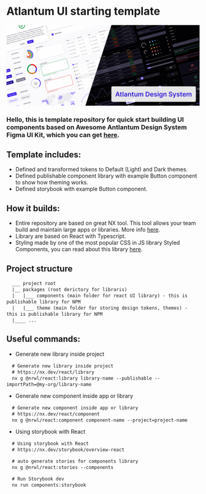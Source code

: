# Atlantum UI starting template

<img src="./assets/bg-readme.png">

### Hello, this is template repository for quick start building UI components based on Awesome Antlantum Design System Figma UI Kit, which you can get <a href="https://app.gumroad.com/arturivanov">here</a>.

## Template includes:

-   Defined and transformed tokens to Default (Light) and Dark themes.
-   Defined publishable component library with example Button component to show how theming works.
-   Defined storybook with example Button component.

## How it builds:

-   Entire repository are based on great NX tool. This tool allows your team build and maintain large apps or libraries. More info <a href="https://nx.dev">here</a>.
-   Library are based on React with Typescript.
-   Styling made by one of the most popular CSS in JS library Styled Components, you can read about this library <a href="https://styled-components.com">here</a>.

## Project structure

```
  ___ project root
  |__ packages (root derictory for libraris)
  |   |___ components (main folder for react UI library) - this is publishable library for NPM
  |   |___ theme (main folder for storing design tokens, themes) - this is publishable library for NPM
  |____ ...
```

## Useful commands:

-   Generate new library inside project

```shell
  # Generate new library inside project
  # https://nx.dev/react/library
  nx g @nrwl/react:library library-name --publishable --importPath=@my-org/library-name
```

-   Generate new component inside app or library

```shell
  # Generate new component inside app or library
  # https://nx.dev/react/component
  nx g @nrwl/react:component component-name --project=project-name
```

-   Using storybook with React

```shell
  # Using storybook with React
  # https://nx.dev/storybook/overview-react
```

```shell
  # auto generate stories for components library
  nx g @nrwl/react:stories --components
```

```shell
  # Run Storybook dev
  nx run components:storybook
```
